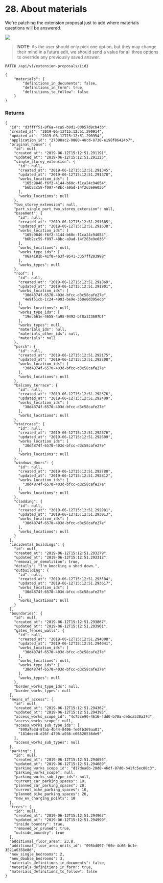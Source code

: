 # 28. About materials

We're patching the extension proposal just to add where materials questions will be answered.


![](/static/screen30.png)


> **NOTE**: As the user should only pick one option, but they may change their mind in a future edit, we should send a value for all three options to override any previously saved answer.


`PATCH /api/v1/extension-proposals/{id}`

    {
        "materials": {
            "definitions_in_documents": false,
            "definitions_in_form": true,
            "definitions_to_follow": false
        }
    }

### Returns

    {
      "id": "d3ffff51-8f6a-4ca5-b9d1-00b57d9cb43b",
      "created_at": "2019-06-12T15:12:51.290914",
      "updated_at": "2019-06-12T15:12:51.290954",
      "application_id": "27388ac2-0880-48cd-8738-e198f86424b7",
      "original_house": {
        "id": null,
        "created_at": "2019-06-12T15:12:51.291191",
        "updated_at": "2019-06-12T15:12:51.291225",
        "single_storey_extension": {
          "id": null,
          "created_at": "2019-06-12T15:12:51.291345",
          "updated_at": "2019-06-12T15:12:51.291378",
          "works_location_ids": [
            "165c9046-f6f2-4144-b60c-f1ca24c94054",
            "b6b2cc59-f097-48bc-a9ad-14f263e9e036"
          ],
          "works_locations": null
        },
        "two_storey_extension": null,
        "part_single_part_two_storey_extension": null,
        "basement": {
          "id": null,
          "created_at": "2019-06-12T15:12:51.291605",
          "updated_at": "2019-06-12T15:12:51.291638",
          "works_location_ids": [
            "165c9046-f6f2-4144-b60c-f1ca24c94054",
            "b6b2cc59-f097-48bc-a9ad-14f263e9e036"
          ],
          "works_locations": null,
          "works_type_ids": [
            "06a4181b-41f0-4b3f-9541-3357ff203998"
          ],
          "works_types": null
        },
        "roof": {
          "id": null,
          "created_at": "2019-06-12T15:12:51.291869",
          "updated_at": "2019-06-12T15:12:51.291901",
          "works_location_ids": [
            "30d4874f-6570-403d-bfcc-d3c58cafe27e",
            "4e9f51cb-1c24-4993-be9e-350e0d395ecb"
          ],
          "works_locations": null,
          "works_type_ids": [
            "19ec661e-4655-4a98-9492-bf8a323607bf"
          ],
          "works_types": null,
          "materials_ids": null,
          "materials_other_ids": null,
          "materials": null
        },
        "porch": {
          "id": null,
          "created_at": "2019-06-12T15:12:51.292175",
          "updated_at": "2019-06-12T15:12:51.292208",
          "works_location_ids": [
            "30d4874f-6570-403d-bfcc-d3c58cafe27e"
          ],
          "works_locations": null
        },
        "balcony_terrace": {
          "id": null,
          "created_at": "2019-06-12T15:12:51.292376",
          "updated_at": "2019-06-12T15:12:51.292409",
          "works_location_ids": [
            "30d4874f-6570-403d-bfcc-d3c58cafe27e"
          ],
          "works_locations": null
        },
        "staircase": {
          "id": null,
          "created_at": "2019-06-12T15:12:51.292576",
          "updated_at": "2019-06-12T15:12:51.292609",
          "works_location_ids": [
            "30d4874f-6570-403d-bfcc-d3c58cafe27e"
          ],
          "works_locations": null
        },
        "windows_doors": {
          "id": null,
          "created_at": "2019-06-12T15:12:51.292780",
          "updated_at": "2019-06-12T15:12:51.292812",
          "works_location_ids": [
            "30d4874f-6570-403d-bfcc-d3c58cafe27e"
          ],
          "works_locations": null
        },
        "cladding": {
          "id": null,
          "created_at": "2019-06-12T15:12:51.292981",
          "updated_at": "2019-06-12T15:12:51.293013",
          "works_location_ids": [
            "30d4874f-6570-403d-bfcc-d3c58cafe27e"
          ],
          "works_locations": null
        }
      },
      "incidental_buildings": {
        "id": null,
        "created_at": "2019-06-12T15:12:51.293279",
        "updated_at": "2019-06-12T15:12:51.293312",
        "removal_or_demolition": true,
        "details": "I'm knocking a shed down.",
        "outbuilding": {
          "id": null,
          "created_at": "2019-06-12T15:12:51.293584",
          "updated_at": "2019-06-12T15:12:51.293617",
          "works_location_ids": [
            "30d4874f-6570-403d-bfcc-d3c58cafe27e"
          ],
          "works_locations": null
        }
      },
      "boundaries": {
        "id": null,
        "created_at": "2019-06-12T15:12:51.293867",
        "updated_at": "2019-06-12T15:12:51.293901",
        "gates_fences_walls": {
          "id": null,
          "created_at": "2019-06-12T15:12:51.294008",
          "updated_at": "2019-06-12T15:12:51.294041",
          "works_location_ids": [
            "30d4874f-6570-403d-bfcc-d3c58cafe27e"
          ],
          "works_locations": null,
          "works_type_ids": [
            "30d4874f-6570-403d-bfcc-d3c58cafe27e"
          ],
          "works_types": null
        },
        "border_works_type_ids": null,
        "border_works_types": null
      },
      "means_of_access": {
        "id": null,
        "created_at": "2019-06-12T15:12:51.294362",
        "updated_at": "2019-06-12T15:12:51.294395",
        "access_works_scope_id": "4c75ce90-4616-4dd0-b70a-de5ca530a37d",
        "access_works_scope": null,
        "access_works_sub_type_ids": [
          "590a7e3d-87ab-4b44-8406-fe0fb369aa81",
          "181deec8-d26f-4796-a036-c66528536de9"
        ],
        "access_works_sub_types": null
      },
      "parking": {
        "id": null,
        "created_at": "2019-06-12T15:12:51.294656",
        "updated_at": "2019-06-12T15:12:51.294689",
        "parking_works_scope_id": "d17dea6b-20d8-46df-87d0-b41fc5ec08c3",
        "parking_works_scope": null,
        "parking_works_sub_type_ids": null,
        "current_car_parking_spaces": 10,
        "planned_car_parking_spaces": 20,
        "current_bike_parking_spaces": 10,
        "planned_bike_parking_spaces": 20,
        "new_ev_charging_points": 10
      },
      "trees": {
        "id": null,
        "created_at": "2019-06-12T15:12:51.294967",
        "updated_at": "2019-06-12T15:12:51.294999",
        "inside_boundry": true,
        "removed_or_pruned": true,
        "outside_boundry": true
      },
      "additional_floor_area": 23.8,
      "additional_floor_area_units_id": "095bd097-f66e-4c66-bc1e-3521a0358e8d",
      "new_single_bedrooms": 2,
      "new_double_bedrooms": 3,
      "materials_definitions_in_documents": false,
      "materials_definitions_in_form": true,
      "materials_definitions_to_follow": false
    }
